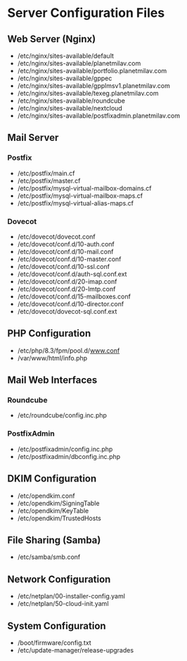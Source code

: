 # Server Configuration Files

## Web Server (Nginx)
- /etc/nginx/sites-available/default
- /etc/nginx/sites-available/planetmilav.com
- /etc/nginx/sites-available/portfolio.planetmilav.com
- /etc/nginx/sites-available/gppec
- /etc/nginx/sites-available/gpplmsv1.planetmilav.com
- /etc/nginx/sites-available/texeg.planetmilav.com
- /etc/nginx/sites-available/roundcube
- /etc/nginx/sites-available/nextcloud
- /etc/nginx/sites-available/postfixadmin.planetmilav.com

## Mail Server
### Postfix
- /etc/postfix/main.cf
- /etc/postfix/master.cf
- /etc/postfix/mysql-virtual-mailbox-domains.cf
- /etc/postfix/mysql-virtual-mailbox-maps.cf
- /etc/postfix/mysql-virtual-alias-maps.cf

### Dovecot
- /etc/dovecot/dovecot.conf
- /etc/dovecot/conf.d/10-auth.conf
- /etc/dovecot/conf.d/10-mail.conf
- /etc/dovecot/conf.d/10-master.conf
- /etc/dovecot/conf.d/10-ssl.conf
- /etc/dovecot/conf.d/auth-sql.conf.ext
- /etc/dovecot/conf.d/20-imap.conf
- /etc/dovecot/conf.d/20-lmtp.conf
- /etc/dovecot/conf.d/15-mailboxes.conf
- /etc/dovecot/conf.d/10-director.conf
- /etc/dovecot/dovecot-sql.conf.ext

## PHP Configuration
- /etc/php/8.3/fpm/pool.d/www.conf
- /var/www/html/info.php

## Mail Web Interfaces
### Roundcube
- /etc/roundcube/config.inc.php

### PostfixAdmin
- /etc/postfixadmin/config.inc.php
- /etc/postfixadmin/dbconfig.inc.php

## DKIM Configuration
- /etc/opendkim.conf
- /etc/opendkim/SigningTable
- /etc/opendkim/KeyTable
- /etc/opendkim/TrustedHosts

## File Sharing (Samba)
- /etc/samba/smb.conf

## Network Configuration
- /etc/netplan/00-installer-config.yaml
- /etc/netplan/50-cloud-init.yaml

## System Configuration
- /boot/firmware/config.txt
- /etc/update-manager/release-upgrades
